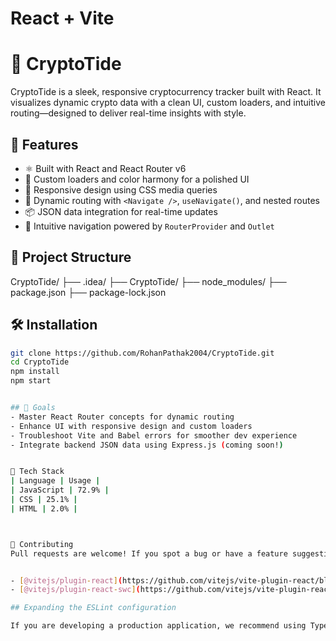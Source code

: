 # React + Vite

# 🌊 CryptoTide

CryptoTide is a sleek, responsive cryptocurrency tracker built with React. It visualizes dynamic crypto data with a clean UI, custom loaders, and intuitive routing—designed to deliver real-time insights with style.

## 🚀 Features

- ⚛️ Built with React and React Router v6
- 🎨 Custom loaders and color harmony for a polished UI
- 📱 Responsive design using CSS media queries
- 🔄 Dynamic routing with `<Navigate />`, `useNavigate()`, and nested routes
- 📦 JSON data integration for real-time updates
- 🧭 Intuitive navigation powered by `RouterProvider` and `Outlet`

## 📁 Project Structure

CryptoTide/ ├── .idea/ ├── CryptoTide/ ├── node_modules/ ├── package.json ├── package-lock.json



## 🛠️ Installation

```bash
git clone https://github.com/RohanPathak2004/CryptoTide.git
cd CryptoTide
npm install
npm start


## 🎯 Goals
- Master React Router concepts for dynamic routing
- Enhance UI with responsive design and custom loaders
- Troubleshoot Vite and Babel errors for smoother dev experience
- Integrate backend JSON data using Express.js (coming soon!)


🧠 Tech Stack
| Language | Usage | 
| JavaScript | 72.9% | 
| CSS | 25.1% | 
| HTML | 2.0% | 



🤝 Contributing
Pull requests are welcome! If you spot a bug or have a feature suggestion, feel free to open an issue.


- [@vitejs/plugin-react](https://github.com/vitejs/vite-plugin-react/blob/main/packages/plugin-react) uses [Babel](https://babeljs.io/) for Fast Refresh
- [@vitejs/plugin-react-swc](https://github.com/vitejs/vite-plugin-react/blob/main/packages/plugin-react-swc) uses [SWC](https://swc.rs/) for Fast Refresh

## Expanding the ESLint configuration

If you are developing a production application, we recommend using TypeScript with type-aware lint rules enabled. Check out the [TS template](https://github.com/vitejs/vite/tree/main/packages/create-vite/template-react-ts) for information on how to integrate TypeScript and [`typescript-eslint`](https://typescript-eslint.io) in your project.
